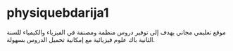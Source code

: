 # physiquebdarija1
موقع تعليمي مجاني يهدف إلى توفير دروس منظمة ومصنفة في الفيزياء والكيمياء للسنة الثانية باك علوم فيزيائية مع إمكانية تحميل الدروس بسهولة.
